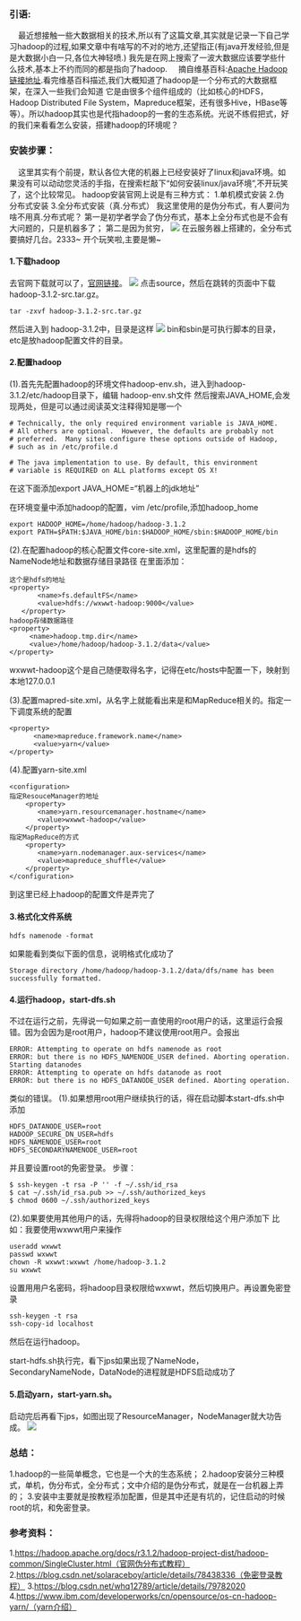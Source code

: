 ### 引语:
&nbsp;&nbsp;&nbsp;&nbsp;最近想接触一些大数据相关的技术,所以有了这篇文章,其实就是记录一下自己学习hadoop的过程,如果文章中有啥写的不对的地方,还望指正(有java开发经验,但是是大数据小白一只,各位大神轻喷.)
我先是在网上搜索了一波大数据应该要学些什么技术,基本上不约而同的都是指向了hadoop.
&nbsp;&nbsp;&nbsp;&nbsp;摘自维基百科:[Apache Hadoop链接地址](https://zh.wikipedia.org/zh-hans/Apache_Hadoop).看完维基百科描述,我们大概知道了hadoop是一个分布式的大数据框架，在深入一些我们会知道
它是由很多个组件组成的（比如核心的HDFS，Hadoop Distributed File System，Mapreduce框架，还有很多Hive，HBase等等）。所以hadoop其实也是代指hadoop的一套的生态系统。光说不练假把式，好的我们来看看怎么安装，搭建hadoop的环境呢？

### 安装步骤：
&nbsp;&nbsp;&nbsp;&nbsp;这里其实有个前提，默认各位大佬的机器上已经安装好了linux和java环境。如果没有可以动动您灵活的手指，在搜索栏敲下“如何安装linux/java环境”,不开玩笑了，这个比较常见。
hadoop安装官网上说是有三种方式：
1.单机模式安装
2.伪分布式安装
3.全分布式安装（真.分布式）
我这里使用的是伪分布式，有人要问为啥不用真.分布式呢？
第一是初学者学会了伪分布式，基本上全分布式也是不会有大问题的，只是机器多了；
第二是因为贫穷，
![](https://user-gold-cdn.xitu.io/2019/7/28/16c3905e69d9cd25?w=240&h=210&f=jpeg&s=8476)
在云服务器上搭建的，全分布式要搞好几台。2333~ 开个玩笑啦,主要是懒~
#### 1.下载hadoop
去官网下载就可以了，[官网链接](http://hadoop.apache.org/)。
![](https://user-gold-cdn.xitu.io/2019/7/28/16c3905e69c5e216?w=1466&h=434&f=png&s=73361)
点击source，然后在跳转的页面中下载hadoop-3.1.2-src.tar.gz。
```
tar -zxvf hadoop-3.1.2-src.tar.gz
```
然后进入到 hadoop-3.1.2中，目录是这样
![](https://user-gold-cdn.xitu.io/2019/7/28/16c3905e6a8701a0?w=146&h=256&f=png&s=5541)
bin和sbin是可执行脚本的目录，etc是放hadoop配置文件的目录。

#### 2.配置hadoop
(1).首先先配置hadoop的环境文件hadoop-env.sh，进入到hadoop-3.1.2/etc/hadoop目录下，编辑 hadoop-env.sh文件
然后搜索JAVA_HOME,会发现两处，但是可以通过阅读英文注释得知是哪一个
```
# Technically, the only required environment variable is JAVA_HOME.
# All others are optional.  However, the defaults are probably not
# preferred.  Many sites configure these options outside of Hadoop,
# such as in /etc/profile.d

# The java implementation to use. By default, this environment
# variable is REQUIRED on ALL platforms except OS X!
```
在这下面添加export JAVA_HOME=“机器上的jdk地址”

在环境变量中添加hadoop的配置，vim /etc/profile,添加hadoop_home
```
export HADOOP_HOME=/home/hadoop/hadoop-3.1.2
export PATH=$PATH:$JAVA_HOME/bin:$HADOOP_HOME/sbin:$HADOOP_HOME/bin
```


(2).在配置hadoop的核心配置文件core-site.xml，这里配置的是hdfs的NameNode地址和数据存储目录路径
在<configuration>里面添加：
```
这个是hdfs的地址
<property>
       <name>fs.defaultFS</name>
       <value>hdfs://wxwwt-hadoop:9000</value>
   </property>
hadoop存储数据路径
<property>
     <name>hadoop.tmp.dir</name>
     <value>/home/hadoop/hadoop-3.1.2/data</value>
</property>
```
wxwwt-hadoop这个是自己随便取得名字，记得在etc/hosts中配置一下，映射到本地127.0.0.1

(3).配置mapred-site.xml，从名字上就能看出来是和MapReduce相关的。指定一下调度系统的配置
```
<property>
      <name>mapreduce.framework.name</name>
      <value>yarn</value>
</property>
```

(4).配置yarn-site.xml
```
<configuration>
指定ResouceManager的地址
    <property>
       <name>yarn.resourcemanager.hostname</name>
       <value>wxwwt-hadoop</value>
    </property>
指定MapReduce的方式
    <property>
       <name>yarn.nodemanager.aux-services</name>
       <value>mapreduce_shuffle</value>
    </property>
</configuration>
```
到这里已经上hadoop的配置文件是弄完了

#### 3.格式化文件系统
```
hdfs namenode -format
```
如果能看到类似下面的信息，说明格式化成功了
```
Storage directory /home/hadoop/hadoop-3.1.2/data/dfs/name has been successfully formatted.
```

#### 4.运行hadoop，start-dfs.sh
不过在运行之前，先得说一句如果之前一直使用的root用户的话，这里运行会报错。因为会因为是root用户，hadoop不建议使用root用户。会报出
```
ERROR: Attempting to operate on hdfs namenode as root
ERROR: but there is no HDFS_NAMENODE_USER defined. Aborting operation.
Starting datanodes
ERROR: Attempting to operate on hdfs datanode as root
ERROR: but there is no HDFS_DATANODE_USER defined. Aborting operation.
```
类似的错误。
(1).如果想用root用户继续执行的话，得在启动脚本start-dfs.sh中添加
```
HDFS_DATANODE_USER=root
HADOOP_SECURE_DN_USER=hdfs
HDFS_NAMENODE_USER=root
HDFS_SECONDARYNAMENODE_USER=root
```
并且要设置root的免密登录。
步骤：
```
$ ssh-keygen -t rsa -P '' -f ~/.ssh/id_rsa
$ cat ~/.ssh/id_rsa.pub >> ~/.ssh/authorized_keys
$ chmod 0600 ~/.ssh/authorized_keys
```
(2).如果要使用其他用户的话，先得将hadoop的目录权限给这个用户添加下
比如：我要使用wxwwt用户来操作
```
useradd wxwwt
passwd wxwwt
chown -R wxwwt:wxwwt /home/hadoop-3.1.2
su wxwwt
```
设置用用户名密码，将hadoop目录权限给wxwwt，然后切换用户。再设置免密登录
```
ssh-keygen -t rsa
ssh-copy-id localhost
```
然后在运行hadoop。

start-hdfs.sh执行完，看下jps如果出现了NameNode，SecondaryNameNode，DataNode的进程就是HDFS启动成功了

#### 5.启动yarn，start-yarn.sh。
启动完后再看下jps，如图出现了ResourceManager，NodeManager就大功告成。
![](https://user-gold-cdn.xitu.io/2019/7/28/16c3905e6c8fe075?w=335&h=124&f=png&s=6359)


### 总结：
1.hadoop的一些简单概念，它也是一个大的生态系统；
2.hadoop安装分三种模式，单机，伪分布式，全分布式；文中介绍的是伪分布式，就是在一台机器上弄的；
3.安装中主要就是按教程添加配置，但是其中还是有坑的，记住启动的时候root的坑，和免密登录。

### 参考资料：
1.https://hadoop.apache.org/docs/r3.1.2/hadoop-project-dist/hadoop-common/SingleCluster.html（官网伪分布式教程）
2.https://blog.csdn.net/solaraceboy/article/details/78438336（免密登录教程）
3.https://blog.csdn.net/whq12789/article/details/79782020
4.https://www.ibm.com/developerworks/cn/opensource/os-cn-hadoop-yarn/（yarn介绍）
